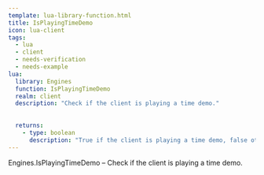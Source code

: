 ```yaml
---
template: lua-library-function.html
title: IsPlayingTimeDemo
icon: lua-client
tags:
  - lua
  - client
  - needs-verification
  - needs-example
lua:
  library: Engines
  function: IsPlayingTimeDemo
  realm: client
  description: "Check if the client is playing a time demo."
  
  
  returns:
    - type: boolean
      description: "True if the client is playing a time demo, false otherwise."
---
```


<div class="lua__search__keywords">
Engines.IsPlayingTimeDemo &#x2013; Check if the client is playing a time demo.
</div>
